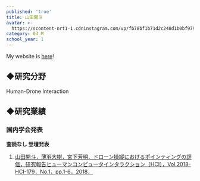 ```yaml
---
published: 'true'
title: 山田開斗
avatar: >-
  https://scontent-nrt1-1.cdninstagram.com/vp/fb78bf1b71d2c248d1b0bf979376d3a7/5C4E54B9/t51.2885-19/s320x320/40819705_282564735683820_6768026511761997824_n.jpg
category: 03_M
school_year: 1
---
```

My website is [here](kaito.sexy)!

## ◆研究分野

Human-Drone Interaction

## ◆研究業績

### 国内学会発表

**査読なし 登壇発表**

1. [山田開斗，薄羽大樹，宮下芳明．ドローン操縦におけるポインティングの評価，研究報告ヒューマンコンピュータインタラクション（HCI），Vol.2018-HCI-179，No.1，pp.1-6，2018．](https://research.miyashita.com/papers/D198)

##
